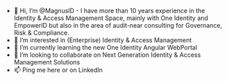 - 👋 Hi, I’m @MagnusID - I have more than 10 years experience in the Identity & Access Management Space, mainly with One Identity and EmpowerID but also in the area of audit-near consulting for Governance, Risk & Compliance.
- 👀 I’m interested in (Enterprise) Identity & Access Management
- 🌱 I’m currently learning the new One Identity Angular WebPortal
- 💞️ I’m looking to collaborate on Next Generation Identity & Access Management Solutions
- 📫 Ping me here or on LinkedIn

<!---
MagnusID/MagnusID is a ✨ special ✨ repository because its `README.md` (this file) appears on your GitHub profile.
You can click the Preview link to take a look at your changes.
--->
